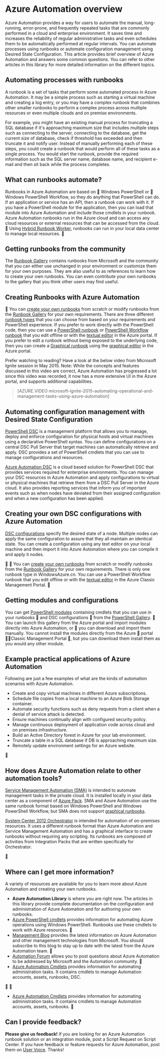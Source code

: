 <properties
	pageTitle="What is Azure Automation | Azure"
	description="Learn what value Azure Automation provides and get answers to common questions so that you can get started in creating, using runbooks and Azure Automation DSC."
	services="automation"
	documentationCenter=""
	authors="mgoedtel"
	manager="jwhit"
	editor=""
	keywords="what is automation, azure automation, azure automation examples"/>
<tags
	ms.service="automation"
	ms.workload="tbd"
	ms.tgt_pltfrm="na"
	ms.devlang="na"
	ms.topic="get-started-article" 
	ms.date="05/10/2016" 
	wacn.date=""
	ms.author="magoedte;bwren"/>

# Azure Automation overview

Azure Automation provides a way for users to automate the manual, long-running, error-prone, and frequently repeated tasks that are commonly performed in a cloud and enterprise environment. It saves time and increases the reliability of regular administrative tasks and even schedules them to be automatically performed at regular intervals. You can automate processes using runbooks or automate configuration management using Desired State Configuration. This article provides brief overview of Azure Automation and answers some common questions. You can refer to other articles in this library for more detailed information on the different topics.


## Automating processes with runbooks

A runbook is a set of tasks that perform some automated process in Azure Automation. It may be a simple process such as starting a virtual machine and creating a log entry, or you may have a complex runbook that combines other smaller runbooks to perform a complex process across multiple resources or even multiple clouds and on premise environments.  

For example, you might have an existing manual process for truncating a SQL database if it's approaching maximum size that includes multiple steps such as connecting to the server, connecting to the database, get the current size of database, check if threshold has exceeded and then truncate it and notify user. Instead of manually performing each of these steps, you could create a runbook that would perform all of these tasks as a single process. You would start the runbook, provide the required information such as the SQL server name, database name, and recipient e-mail and then sit back while the process completes. 


## What can runbooks automate?

Runbooks in Azure Automation are based on  Windows PowerShell or  Windows PowerShell Workflow, so they do anything that PowerShell can do. If an application or service has an API, then a runbook can work with it. If you have a PowerShell module for the application, then you can load that module into Azure Automation and include those cmdlets in your runbook. Azure Automation runbooks run in the Azure cloud and can access any cloud resources or external resources that can be accessed from the cloud.  Using [Hybrid Runbook Worker](/documentation/articles/automation-hybrid-runbook-worker/), runbooks can run in your local data center to manage local resources. 

## Getting runbooks from the community

The [Runbook Gallery](/documentation/articles/automation-runbook-gallery/#runbooks-in-runbook-gallery) contains runbooks from Microsoft and the community that you can either use unchanged in your environment or customize them for your own purposes. They are also useful to as references to learn how to create your own runbooks. You can even contribute your own runbooks to the gallery that you think other users may find useful. 


## Creating Runbooks with Azure Automation 


You can [create your own runbooks](/documentation/articles/automation-creating-importing-runbook/) from scratch or modify runbooks from the [Runbook Gallery](/documentation/articles/automation-runbook-gallery/) for your own requirements. There are three different [runbook types](/documentation/articles/automation-runbook-types/) that you can choose from based on your requirements and PowerShell experience. If you prefer to work directly with the PowerShell code, then you can use a [PowerShell runbook](/documentation/articles/automation-runbook-types/#powershell-runbooks) or [PowerShell Workflow runbook](/documentation/articles/automation-runbook-types/#powershell-workflow-runbooks) that you edit offline or with the [textual editor](/documentation/articles/automation-edit-textual-runbook/) in the Azure portal. If you prefer to edit a runbook without being exposed to the underlying code, then you can create a [Graphical runbook](/documentation/articles/automation-runbook-types/#graphical-runbooks) using the [graphical editor](/documentation/articles/automation-graphical-authoring-intro/) in the Azure portal. 

Prefer watching to reading? Have a look at the below video from Microsoft Ignite session in May 2015. Note: While the concepts and features discussed in this video are correct, Azure Automation has progressed a lot since this video was recorded, it now has a more extensive UI in the Azure portal, and supports additional capabilities.

> [AZURE.VIDEO microsoft-ignite-2015-automating-operational-and-management-tasks-using-azure-automation]


## Automating configuration management with Desired State Configuration 

[PowerShell DSC](https://technet.microsoft.com/zh-cn/library/dn249912.aspx) is a management platform that allows you to manage, deploy and enforce configuration for physical hosts and virtual machines using a declarative PowerShell syntax. You can define configurations on a central DSC Pull Server that target machines can automatically retrieve and apply. DSC provides a set of PowerShell cmdlets that you can use to manage configurations and resources.  

[Azure Automation DSC](/documentation/articles/automation-dsc-overview/) is a cloud based solution for PowerShell DSC that provides services required for enterprise environments.  You can manage your DSC resources in Azure Automation and apply configurations to virtual or physical machines that retrieve them from a DSC Pull Server in the Azure cloud.  It also provides reporting services that inform you of important events such as when nodes have deviated from their assigned configuration and when a new configuration has been applied. 


## Creating your own DSC configurations with Azure Automation

[DSC configurations](/documentation/articles/automation-dsc-overview/#azure-automation-dsc-terms) specify the desired state of a node.  Multiple nodes can apply the same configuration to assure that they all maintain an identical state.  You can create a configuration using any text editor on your local machine and then import it into Azure Automation where you can compile it and apply it nodes.



You can [create your own runbooks](/documentation/articles/automation-creating-importing-runbook/) from scratch or modify runbooks from the [Runbook Gallery](/documentation/articles/automation-runbook-gallery/) for your own requirements. There is only one runbook type in WindowsAzure.cn. You can use a PowerShell Workflow runbook that you edit offline or with the [textual editor](/documentation/articles/automation-edit-textual-runbook/) in the Azure Classic Management Portal.


## Getting modules and configurations 

You can get [PowerShell modules](/documentation/articles/automation-runbook-gallery/#modules-in-powershell-gallery) containing cmdlets that you can use in your runbooks  and DSC configurations  from the [PowerShell Gallery](http://www.powershellgallery.com/).  You can launch this gallery from the Azure portal and import modules directly into Azure Automation, or  you can download and import them manually. You cannot install the modules directly from the Azure  portal  Classic Management Portal , but you can download them install them as you would any other module.


## Example practical applications of Azure Automation 

Following are just a few examples of what are the kinds of automation scenarios with Azure Automation. 

* Create and copy virtual machines in different Azure subscriptions. 
* Schedule file copies from a local machine to an Azure Blob Storage container. 
* Automate security functions such as deny requests from a client when a denial of service attack is detected. 
* Ensure machines continually align with configured security policy.
* Manage continuous deployment of application code across cloud and on premises infrastructure. 
* Build an Active Directory forest in Azure for your lab environment. 
* Truncate a table in a SQL database if DB is approaching maximum size. 
* Remotely update environment settings for an Azure website. 



## How does Azure Automation relate to other automation tools?

[Service Management Automation (SMA)](http://technet.microsoft.com/zh-cn/library/dn469260.aspx) is intended to automate management tasks in the private cloud. It is installed locally in your data center as a component of [Azure Pack](https://www.microsoft.com/server-cloud/). SMA and Azure Automation use the same runbook format based on Windows PowerShell and Windows PowerShell Workflow, but SMA does not support [graphical runbooks](/documentation/articles/automation-graphical-authoring-intro/).  

[System Center 2012 Orchestrator](http://technet.microsoft.com/zh-cn/library/hh237242.aspx) is intended for automation of on-premises resources. It uses a different runbook format than Azure Automation and Service Management Automation and has a graphical interface to create runbooks without requiring any scripting. Its runbooks are composed of activities from Integration Packs that are written specifically for Orchestrator. 



## Where can I get more information? 

A variety of resources are available for you to learn more about Azure Automation and creating your own runbooks. 

* **Azure Automation Library** is where you are right now. The articles in this library provide complete documentation on the configuration and administration of Azure Automation and for authoring your own runbooks. 
* [Azure PowerShell cmdlets](http://msdn.microsoft.com/zh-cn/library/jj156055.aspx) provides information for automating Azure operations using Windows PowerShell. Runbooks use these cmdlets to work with Azure resources. 

* [Management Blog](https://azure.microsoft.com/blog/tag/azure-automation/) provides the latest information on Azure Automation and other management technologies from Microsoft. You should subscribe to this blog to stay up to date with the latest from the Azure Automation team. 

* [Automation Forum](https://social.msdn.microsoft.com/Forums/azure/zh-cn/home?forum=azureautomation) allows you to post questions about Azure Automation to be addressed by Microsoft and the Automation community. 

* [Azure Automation Cmdlets](https://msdn.microsoft.com/zh-cn/library/mt244122.aspx) provides information for automating administration tasks. It contains cmdlets to manage Automation accounts, assets, runbooks, DSC.




* [Azure Automation Cmdlets](https://msdn.microsoft.com/zh-cn/library/dn690262.aspx) provides information for automating administration tasks. It contains cmdlets to manage Automation accounts, assets, runbooks.


## Can I provide feedback? 

**Please give us feedback!** If you are looking for an Azure Automation runbook solution or an integration module, post a Script Request on Script Center. If you have feedback or feature requests for Azure Automation, post them on [User Voice](/product-feedback). Thanks! 


